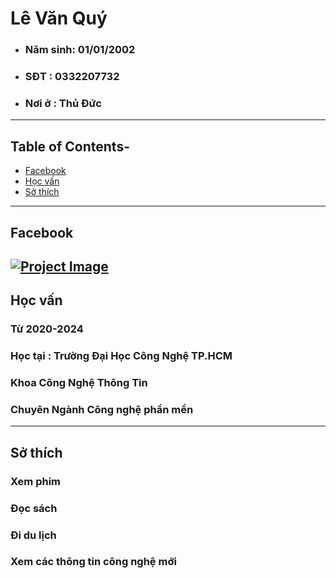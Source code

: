 # Lê Văn Quý

- ### Năm sinh: 01/01/2002

- ### SĐT : 0332207732
- ### Nơi ở : Thủ Đức

---
## Table of Contents-

- [Facebook](#Facebook)
- [Học vấn](#Họcvấn)
- [Sở thích](#sởthich)
---
## Facebook
[![Project Image](https://banghieuminhkhang.com/upload/Thu-vien/logo-facebook-vector-11.jpg)](https://www.facebook.com/lequy3322/)
---
## Học vấn
### Từ 2020-2024
### Học tại : Trường Đại Học Công Nghệ TP.HCM
### Khoa Công Nghệ Thông Tin
### Chuyên Ngành Công nghệ phần mền

---
## Sở thích
### Xem phim
### Đọc sách
### Đi du lịch
### Xem các thông tin công nghệ mới
